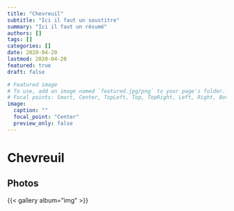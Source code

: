 ```yaml
---
title: "Chevreuil"
subtitle: "Ici il faut un soustitre"
summary: "Ici il faut un résumé"
authors: []
tags: []
categories: []
date: 2020-04-20
lastmod: 2020-04-20
featured: true
draft: false

# Featured image
# To use, add an image named `featured.jpg/png` to your page's folder.
# Focal points: Smart, Center, TopLeft, Top, TopRight, Left, Right, BottomLeft, Bottom, BottomRight.
image:
  caption: ""
  focal_point: "Center"
  preview_only: false
---
```


# Chevreuil


## Photos

{{< gallery album="img" >}}
